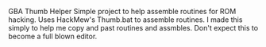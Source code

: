 GBA Thumb Helper
Simple project to help assemble routines for ROM hacking. Uses HackMew's Thumb.bat to assemble routines. I made this simply to help me copy and past routines and assmbles. Don't expect this to become a full blown editor.
